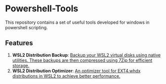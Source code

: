 # Powershell-Tools

This repository contains a set of useful tools developed for windows in powershell scripting.

## Features

1. **WSL2 Distribution Backup**: [Backup your WSL2 virtual disks using native utilities. These backups are then compressed using 7Zip for efficient storage.](doc/wsl-backup-and-compress.md)
2. **WSL2 Distribution Optimizer**: [An optimizer tool for EXT4.whdx distributions in WSL2 to achieve better performance.](doc/wsl-optimize.md)
